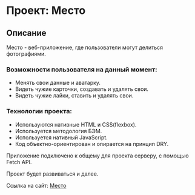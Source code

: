 # Проект: Место

## Описание

Место - веб-приложение, где пользователи могут делиться фотографиями.

### Возможности пользователя на данный момент:
- Менять свои данные и аватарку.
- Видеть чужие карточки, создавать и удалять свои.
- Видеть чужие лайки, ставить и удалять свои.

### Технологии проекта:
- Используются нативные HTML и CSS(flexbox).
- Используется методология БЭМ.
- Используется нативный JavaScript.
- Код объектно-ориентирован и опирается на принцип DRY.

Приложение подключено к общему для проекта серверу, с помощью Fetch API.

Проект будет развиваться и далее.

Ссылка на сайт: [Место](https://redtengu.github.io/mesto/)